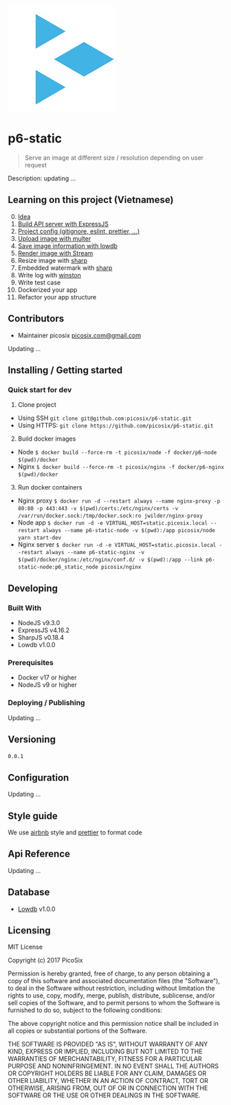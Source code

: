 ![Picosix](./document/static/logo.png)

# p6-static

> Serve an image at different size / resolution depending on user request

Description: updating ...

## Learning on this project (Vietnamese)

0. [Idea](./document/0-idea.md)
1. [Build API server with ExpressJS](./document/1-build-api-server-with-expressjs.md)
2. [Project config (gitignore, eslint, prettier, ...)](./document/2.project-config.md)
3. [Upload image with multer](./document/3-upload-image-with-multer.md)
4. [Save image information with lowdb](./document/4-save-image-information-with-lowdb.md)
5. [Render image with Stream](./document/5-render-image-with-stream.md)
6. Resize image with [sharp](https://github.com/lovell/sharp)
7. Embedded watermark with [sharp](https://github.com/lovell/sharp)
8. Write log with [winston](https://github.com/winstonjs/winston)
9. Write test case
10. Dockerized your app
11. Refactor your app structure

## Contributors

* Maintainer picosix <picosix.com@gmail.com>

Updating ...

## Installing / Getting started

### Quick start for dev

1. Clone project

* Using SSH `git clone git@github.com:picosix/p6-static.git`
* Using HTTPS: `git clone https://github.com/picosix/p6-static.git`

2. Build docker images

* Node `$ docker build --force-rm -t picosix/node -f docker/p6-node $(pwd)/docker`
* Nginx `$ docker build --force-rm -t picosix/nginx -f docker/p6-nginx $(pwd)/docker`

3. Run docker containers

* Nginx proxy `$ docker run -d --restart always --name nginx-proxy -p 80:80 -p 443:443 -v $(pwd)/certs:/etc/nginx/certs -v /var/run/docker.sock:/tmp/docker.sock:ro jwilder/nginx-proxy`
* Node app `$ docker run -d -e VIRTUAL_HOST=static.picosix.local --restart always --name p6-static-node -v $(pwd):/app picosix/node yarn start-dev`
* Nginx server `$ docker run -d -e VIRTUAL_HOST=static.picosix.local --restart always --name p6-static-nginx -v $(pwd)/docker/nginx:/etc/nginx/conf.d/ -v $(pwd):/app --link p6-static-node:p6_static_node picosix/nginx`

## Developing

### Built With

* NodeJS v9.3.0
* ExpressJS v4.16.2
* SharpJS v0.18.4
* Lowdb v1.0.0

### Prerequisites

* Docker v17 or higher
* NodeJS v9 or higher

### Deploying / Publishing

Updating ...

## Versioning

`0.0.1`

## Configuration

Updating ...

## Style guide

We use [airbnb](https://github.com/airbnb/javascript) style and [prettier](https://github.com/prettier/prettier) to format code

## Api Reference

Updating ...

## Database

* [Lowdb](https://github.com/typicode/lowdb) v1.0.0

## Licensing

MIT License

Copyright (c) 2017 PicoSix

Permission is hereby granted, free of charge, to any person obtaining a copy
of this software and associated documentation files (the "Software"), to deal
in the Software without restriction, including without limitation the rights
to use, copy, modify, merge, publish, distribute, sublicense, and/or sell
copies of the Software, and to permit persons to whom the Software is
furnished to do so, subject to the following conditions:

The above copyright notice and this permission notice shall be included in all
copies or substantial portions of the Software.

THE SOFTWARE IS PROVIDED "AS IS", WITHOUT WARRANTY OF ANY KIND, EXPRESS OR
IMPLIED, INCLUDING BUT NOT LIMITED TO THE WARRANTIES OF MERCHANTABILITY,
FITNESS FOR A PARTICULAR PURPOSE AND NONINFRINGEMENT. IN NO EVENT SHALL THE
AUTHORS OR COPYRIGHT HOLDERS BE LIABLE FOR ANY CLAIM, DAMAGES OR OTHER
LIABILITY, WHETHER IN AN ACTION OF CONTRACT, TORT OR OTHERWISE, ARISING FROM,
OUT OF OR IN CONNECTION WITH THE SOFTWARE OR THE USE OR OTHER DEALINGS IN THE
SOFTWARE.
